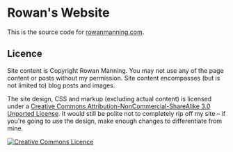 
Rowan's Website
===============

This is the source code for [rowanmanning.com][site].

Licence
-------

Site content is Copyright Rowan Manning. You may not use any of the page content or posts without my permission. Site content encompasses (but is not limited to) blog posts and images.

The site design, CSS and markup (excluding actual content) is licensed under a [Creative Commons Attribution-NonCommercial-ShareAlike 3.0 Unported License][cc-by-nc-sa]. It would still be polite not to completely rip off my site – if you're going to use the design, make enough changes to differentiate from mine.

[![Creative Commons Licence][cc-img]][cc-by-nc-sa]



[cc-by-nc-sa]: http://creativecommons.org/licenses/by-nc-sa/3.0/deed.en_GB
[cc-img]: http://i.creativecommons.org/l/by-nc-sa/3.0/88x31.png
[site]: http://rowanmanning.com/

